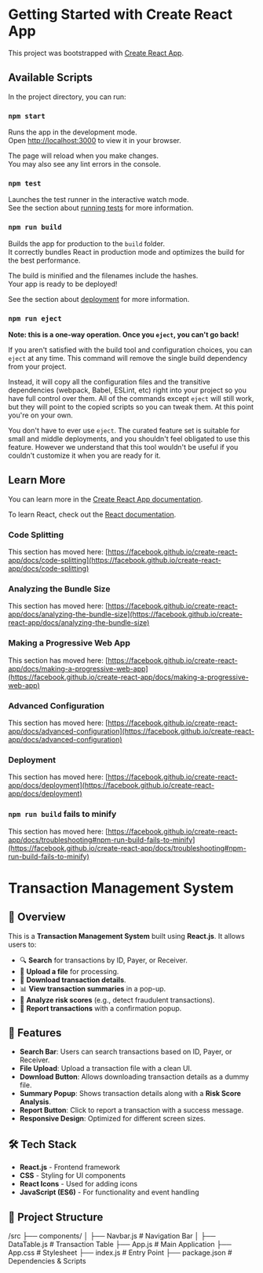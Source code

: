 # Getting Started with Create React App

This project was bootstrapped with [Create React App](https://github.com/facebook/create-react-app).

## Available Scripts

In the project directory, you can run:

### `npm start`

Runs the app in the development mode.\
Open [http://localhost:3000](http://localhost:3000) to view it in your browser.

The page will reload when you make changes.\
You may also see any lint errors in the console.

### `npm test`

Launches the test runner in the interactive watch mode.\
See the section about [running tests](https://facebook.github.io/create-react-app/docs/running-tests) for more information.

### `npm run build`

Builds the app for production to the `build` folder.\
It correctly bundles React in production mode and optimizes the build for the best performance.

The build is minified and the filenames include the hashes.\
Your app is ready to be deployed!

See the section about [deployment](https://facebook.github.io/create-react-app/docs/deployment) for more information.

### `npm run eject`

**Note: this is a one-way operation. Once you `eject`, you can't go back!**

If you aren't satisfied with the build tool and configuration choices, you can `eject` at any time. This command will remove the single build dependency from your project.

Instead, it will copy all the configuration files and the transitive dependencies (webpack, Babel, ESLint, etc) right into your project so you have full control over them. All of the commands except `eject` will still work, but they will point to the copied scripts so you can tweak them. At this point you're on your own.

You don't have to ever use `eject`. The curated feature set is suitable for small and middle deployments, and you shouldn't feel obligated to use this feature. However we understand that this tool wouldn't be useful if you couldn't customize it when you are ready for it.

## Learn More

You can learn more in the [Create React App documentation](https://facebook.github.io/create-react-app/docs/getting-started).

To learn React, check out the [React documentation](https://reactjs.org/).

### Code Splitting

This section has moved here: [https://facebook.github.io/create-react-app/docs/code-splitting](https://facebook.github.io/create-react-app/docs/code-splitting)

### Analyzing the Bundle Size

This section has moved here: [https://facebook.github.io/create-react-app/docs/analyzing-the-bundle-size](https://facebook.github.io/create-react-app/docs/analyzing-the-bundle-size)

### Making a Progressive Web App

This section has moved here: [https://facebook.github.io/create-react-app/docs/making-a-progressive-web-app](https://facebook.github.io/create-react-app/docs/making-a-progressive-web-app)

### Advanced Configuration

This section has moved here: [https://facebook.github.io/create-react-app/docs/advanced-configuration](https://facebook.github.io/create-react-app/docs/advanced-configuration)

### Deployment

This section has moved here: [https://facebook.github.io/create-react-app/docs/deployment](https://facebook.github.io/create-react-app/docs/deployment)

### `npm run build` fails to minify

This section has moved here: [https://facebook.github.io/create-react-app/docs/troubleshooting#npm-run-build-fails-to-minify](https://facebook.github.io/create-react-app/docs/troubleshooting#npm-run-build-fails-to-minify)
# Transaction Management System

## 📌 Overview
This is a **Transaction Management System** built using **React.js**. It allows users to:
- 🔍 **Search** for transactions by ID, Payer, or Receiver.
- 📂 **Upload a file** for processing.
- 📄 **Download transaction details**.
- 📊 **View transaction summaries** in a pop-up.
- 🚨 **Analyze risk scores** (e.g., detect fraudulent transactions).
- 📝 **Report transactions** with a confirmation popup.

## 🚀 Features
- **Search Bar**: Users can search transactions based on ID, Payer, or Receiver.
- **File Upload**: Upload a transaction file with a clean UI.
- **Download Button**: Allows downloading transaction details as a dummy file.
- **Summary Popup**: Shows transaction details along with a **Risk Score Analysis**.
- **Report Button**: Click to report a transaction with a success message.
- **Responsive Design**: Optimized for different screen sizes.

## 🛠️ Tech Stack
- **React.js** - Frontend framework
- **CSS** - Styling for UI components
- **React Icons** - Used for adding icons
- **JavaScript (ES6)** - For functionality and event handling

## 📂 Project Structure
/src ├── components/ │ ├── Navbar.js # Navigation Bar │ ├── DataTable.js # Transaction Table ├── App.js # Main Application ├── App.css # Stylesheet ├── index.js # Entry Point ├── package.json # Dependencies & Scripts


